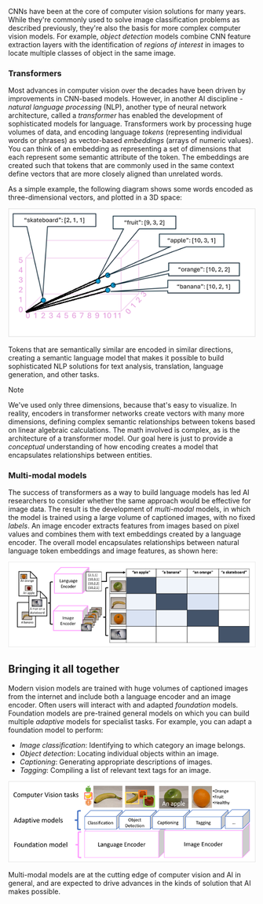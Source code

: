 CNNs have been at the core of computer vision solutions for many years. While they're commonly used to solve image classification problems as described previously, they're also the basis for more complex computer vision models. For example, *object detection* models combine CNN feature extraction layers with the identification of *regions of interest* in images to locate multiple classes of object in the same image.

### Transformers

Most advances in computer vision over the decades have been driven by improvements in CNN-based models. However, in another AI discipline - *natural language processing* (NLP), another type of neural network architecture, called a *transformer* has enabled the development of sophisticated models for language. Transformers work by processing huge volumes of data, and encoding language *tokens* (representing individual words or phrases) as vector-based *embeddings* (arrays of numeric values). You can think of an embedding as representing a set of dimensions that each represent some semantic attribute of the token. The embeddings are created such that tokens that are commonly used in the same context define vectors that are more closely aligned than unrelated words.

As a simple example, the following diagram shows some words encoded as three-dimensional vectors, and plotted in a 3D space:

![Diagram of token vectors in a 3D space.](../media/language-encoder.png)

Tokens that are semantically similar are encoded in similar directions, creating a semantic language model that makes it possible to build sophisticated NLP solutions for text analysis, translation, language generation, and other tasks.

> [!NOTE]
> We've used only three dimensions, because that's easy to visualize. In reality, encoders in transformer networks create vectors with many more dimensions, defining complex semantic relationships between tokens based on linear algebraic calculations. The math involved is complex, as is the architecture of a transformer model. Our goal here is just to provide a *conceptual* understanding of how encoding creates a model that encapsulates relationships between entities.

### Multi-modal models

The success of transformers as a way to build language models has led AI researchers to consider whether the same approach would be effective for image data. The result is the development of *multi-modal* models, in which the model is trained using a large volume of captioned images, with no fixed *labels*. An image encoder extracts features from images based on pixel values and combines them with text embeddings created by a language encoder. The overall model encapsulates relationships between natural language token embeddings and image features, as shown here:

![Diagram of a multi-modal model that encapsulates relationships between natural language vectors and image features.](../media/multi-modal-model.png)

## Bringing it all together 

Modern vision models are trained with huge volumes of captioned images from the internet and include both a language encoder and an image encoder. Often users will interact with and adapted *foundation* models. Foundation models are pre-trained general models on which you can build multiple *adaptive* models for specialist tasks. For example, you can adapt a foundation model to perform:

- *Image classification*: Identifying to which category an image belongs.
- *Object detection*: Locating individual objects within an image.
- *Captioning*: Generating appropriate descriptions of images.
- *Tagging*: Compiling a list of relevant text tags for an image.

![Diagram of a Florence model as a foundation model with multiple adaptive models built on it.](../media/florence-model.png)

Multi-modal models are at the cutting edge of computer vision and AI in general, and are expected to drive advances in the kinds of solution that AI makes possible.